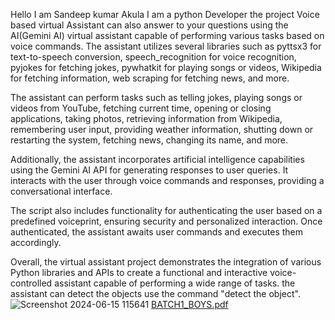 Hello I am Sandeep kumar Akula I am a python Developer 
the project Voice based virtual Assistant can also answer to your questions using the AI(Gemini AI)
virtual assistant capable of performing various tasks based on voice commands. The assistant utilizes several libraries such as pyttsx3 for text-to-speech conversion, speech_recognition for voice recognition, pyjokes for fetching jokes, pywhatkit for playing songs or videos, Wikipedia for fetching information, web scraping for fetching news, and more.

The assistant can perform tasks such as telling jokes, playing songs or videos from YouTube, fetching current time, opening or closing applications, taking photos, retrieving information from Wikipedia, remembering user input, providing weather information, shutting down or restarting the system, fetching news, changing its name, and more.

Additionally, the assistant incorporates artificial intelligence capabilities using the Gemini AI API for generating responses to user queries. It interacts with the user through voice commands and responses, providing a conversational interface.

The script also includes functionality for authenticating the user based on a predefined voiceprint, ensuring security and personalized interaction. Once authenticated, the assistant awaits user commands and executes them accordingly.

Overall, the virtual assistant project demonstrates the integration of various Python libraries and APIs to create a functional and interactive voice-controlled assistant capable of performing a wide range of tasks.
the assistant can detect the objects use the command "detect the object".
![Screenshot 2024-06-15 115641](https://github.com/SandeepKumarAkula/Voice_based_virtual_assistant_with_AI/assets/159024763/aed48a71-0280-4a16-baf9-903fee165ed2)
[BATCH1_BOYS.pdf](https://github.com/user-attachments/files/17710839/BATCH1_BOYS.pdf)
